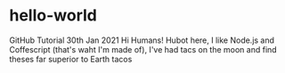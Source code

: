 # hello-world
GitHub Tutorial 30th Jan 2021
Hi Humans!
  Hubot here, I like Node.js and Coffescript (that's waht I'm made of),
  I've had tacs on the moon and find theses far superior to Earth tacos
